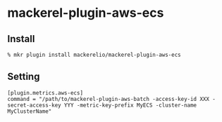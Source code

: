 # mackerel-plugin-aws-ecs

## Install

```sh
% mkr plugin install mackerelio/mackerel-plugin-aws-ecs
```

## Setting

```
[plugin.metrics.aws-ecs]
command = "/path/to/mackerel-plugin-aws-batch -access-key-id XXX -secret-access-key YYY -metric-key-prefix MyECS -cluster-name MyClusterName"
```
